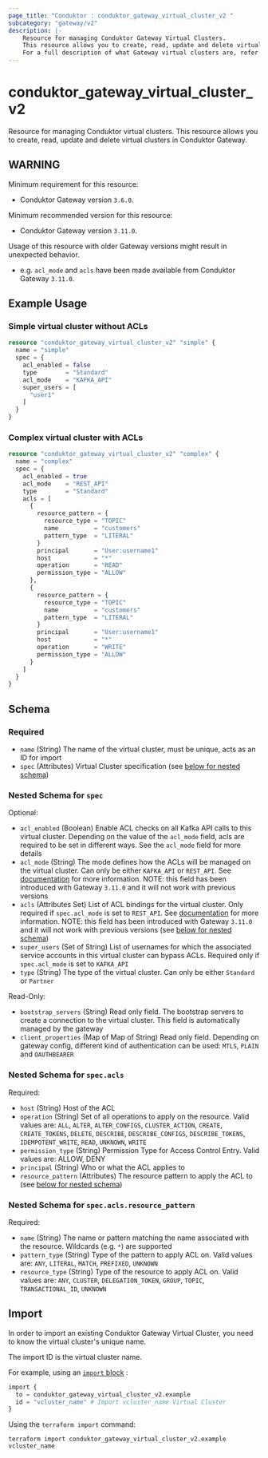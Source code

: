 ```yaml
---
page_title: "Conduktor : conduktor_gateway_virtual_cluster_v2 "
subcategory: "gateway/v2"
description: |-
    Resource for managing Conduktor Gateway Virtual Clusters.
    This resource allows you to create, read, update and delete virtual clusters in Conduktor Gateway.
    For a full description of what Gateway virtual clusters are, refer to our [docs site](https://docs.conduktor.io/guide/conduktor-concepts/virtual-clusters).
---
```


# conduktor_gateway_virtual_cluster_v2

Resource for managing Conduktor virtual clusters.
This resource allows you to create, read, update and delete virtual clusters in Conduktor Gateway.

## WARNING
Minimum requirement for this resource:
 - Conduktor Gateway version `3.6.0`.

Minimum recommended version for this resource:
 - Conduktor Gateway version `3.11.0`.

Usage of this resource with older Gateway versions might result in unexpected behavior.
 - e.g. `acl_mode` and `acls` have been made available from Conduktor Gateway `3.11.0`.

## Example Usage

### Simple virtual cluster without ACLs
```terraform
resource "conduktor_gateway_virtual_cluster_v2" "simple" {
  name = "simple"
  spec = {
    acl_enabled = false
    type        = "Standard"
    acl_mode    = "KAFKA_API"
    super_users = [
      "user1"
    ]
  }
}
```

### Complex virtual cluster with ACLs
```terraform
resource "conduktor_gateway_virtual_cluster_v2" "complex" {
  name = "complex"
  spec = {
    acl_enabled = true
    acl_mode    = "REST_API"
    type        = "Standard"
    acls = [
      {
        resource_pattern = {
          resource_type = "TOPIC"
          name          = "customers"
          pattern_type  = "LITERAL"
        }
        principal       = "User:username1"
        host            = "*"
        operation       = "READ"
        permission_type = "ALLOW"
      },
      {
        resource_pattern = {
          resource_type = "TOPIC"
          name          = "customers"
          pattern_type  = "LITERAL"
        }
        principal       = "User:username1"
        host            = "*"
        operation       = "WRITE"
        permission_type = "ALLOW"
      }
    ]
  }
}
```


<!-- schema generated by tfplugindocs -->
## Schema

### Required

- `name` (String) The name of the virtual cluster, must be unique, acts as an ID for import
- `spec` (Attributes) Virtual Cluster specification (see [below for nested schema](#nestedatt--spec))

<a id="nestedatt--spec"></a>
### Nested Schema for `spec`

Optional:

- `acl_enabled` (Boolean) Enable ACL checks on all Kafka API calls to this virtual cluster. Depending on the value of the `acl_mode` field, acls are required to be set in different ways. See the `acl_mode` field for more details
- `acl_mode` (String) The mode defines how the ACLs will be managed on the virtual cluster. Can only be either `KAFKA_API` or `REST_API`. See [documentation](https://docs.conduktor.io/guide/reference/gateway-reference#virtualcluster) for more information. NOTE: this field has been introduced with Gateway `3.11.0` and it will not work with previous versions
- `acls` (Attributes Set) List of ACL bindings for the virtual cluster. Only required if `spec.acl_mode` is set to `REST_API`. See [documentation](https://docs.conduktor.io/guide/reference/gateway-reference#virtualcluster) for more information. NOTE: this field has been introduced with Gateway `3.11.0` and it will not work with previous versions (see [below for nested schema](#nestedatt--spec--acls))
- `super_users` (Set of String) List of usernames for which the associated service accounts in this virtual cluster can bypass ACLs. Required only if `spec.acl_mode` is set to `KAFKA_API`
- `type` (String) The type of the virtual cluster. Can only be either `Standard` or `Partner`

Read-Only:

- `bootstrap_servers` (String) Read only field. The bootstrap servers to create a connection to the virtual cluster. This field is automatically managed by the gateway
- `client_properties` (Map of Map of String) Read only field. Depending on gateway config, different kind of authentication can be used: `MTLS`, `PLAIN` and `OAUTHBEARER`

<a id="nestedatt--spec--acls"></a>
### Nested Schema for `spec.acls`

Required:

- `host` (String) Host of the ACL
- `operation` (String) Set of all operations to apply on the resource. Valid values are: `ALL`, `ALTER`, `ALTER_CONFIGS`, `CLUSTER_ACTION`, `CREATE`, `CREATE_TOKENS`, `DELETE`, `DESCRIBE`, `DESCRIBE_CONFIGS`, `DESCRIBE_TOKENS`, `IDEMPOTENT_WRITE`, `READ`, `UNKNOWN`, `WRITE`
- `permission_type` (String) Permission Type for Access Control Entry. Valid values are: ALLOW, DENY
- `principal` (String) Who or what the ACL applies to
- `resource_pattern` (Attributes) The resource pattern to apply the ACL to (see [below for nested schema](#nestedatt--spec--acls--resource_pattern))

<a id="nestedatt--spec--acls--resource_pattern"></a>
### Nested Schema for `spec.acls.resource_pattern`

Required:

- `name` (String) The name or pattern matching the name associated with the resource. Wildcards (e.g. `*`) are supported
- `pattern_type` (String) Type of the pattern to apply ACL on. Valid values are: `ANY`, `LITERAL`, `MATCH`, `PREFIXED`, `UNKNOWN`
- `resource_type` (String) Type of the resource to apply ACL on. Valid values are: `ANY`, `CLUSTER`, `DELEGATION_TOKEN`, `GROUP`, `TOPIC`, `TRANSACTIONAL_ID`, `UNKNOWN`






## Import

In order to import an existing Conduktor Gateway Virtual Cluster, you need to know the virtual cluster's unique name.

The import ID is the virtual cluster name.

For example, using an [`import` block](https://developer.hashicorp.com/terraform/language/import) :
```terraform
import {
  to = conduktor_gateway_virtual_cluster_v2.example
  id = "vcluster_name" # Import vcluster_name Virtual Cluster
}
```

Using the `terraform import` command:
```shell
terraform import conduktor_gateway_virtual_cluster_v2.example vcluster_name
```

